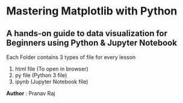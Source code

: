 # Mastering Matplotlib with Python
## A hands-on guide to data visualization for Beginners using Python & Jupyter Notebook
 
 Each Folder contains 3 types of file for every lesson
1) html file (To open in browser)
2) py file (Python 3 file)
3) ipynb (Jupyter Notebook file)



<b>Author</b>
: Pranav Raj
